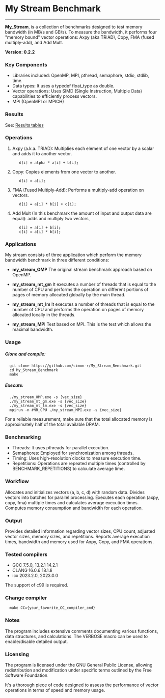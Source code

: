 # My Stream Benchmark

-------------------------

**My_Stream**, is a collection of benchmarks designed to test memory bandwidth (in MB/s and GB/s). To measure the bandwidth, it performs four "memory bound" vector operations: Axpy (aka TRIAD), Copy, FMA (fused multiply-add), and Add Mult.

**Version: 0.2.2**

### Key Components

* Libraries included: OpenMP, MPI, pthread, semaphore, stdio, stdlib, time.
* Data types: It uses a typedef float_type as double.
* Vector operations: Uses SIMD (Single Instruction, Multiple Data) capabilities to efficiently process vectors.
* MPI (OpenMPI or MPICH)

### Results

See: [Results tables](RESULTS.md)

### Operations

  1. Axpy (a.k.a. TRIAD):
        Multiplies each element of one vector by a scalar and adds it to another vector.

            d[i] = alpha * a[i] + b[i];

  2. Copy:
      Copies elements from one vector to another.

            d[i] = a[i];

  3. FMA (Fused Multiply-Add):
        Performs a multiply-add operation on vectors.

            d[i] = a[i] * b[i] + c[i];
        
  4. Add Mult (In this benchmark the amount of input and output data are equal):
        adds and multiply two vectors,

            d[i] = a[i] + b[i];
            c[i] = a[i] * b[i];

### Applications

My stream consists of three application which perform the memory bandwidth benchmark in three different conditions:

* **my_stream_OMP** The original stream benchmark approach based on OpenMP.

* **my_stream_mt_gm** It executes a number of threads that is equal to the number of CPU and performs the operation on different portions of pages of memory allocated globally by the main thread.

* **my_stream_mt_lm**  It executes a number of threads that is equal to the number of CPU and performs the operation on pages of memory allocated locally in the threads.

* **my_stream_MPI** Test based on MPI. This is the test which allows the maximal bandwidth.

### Usage

##### Clone and compile:

      git clone https://github.com/simon-r/My_Stream_Benchmark.git
      cd My_Stream_Benchmark
      make

##### Execute:

      ./my_stream_OMP.exe -s {vec_size}
      ./my_stream_mt_gm.exe -s {vec_size}
      ./my_stream_mt_lm.exe -s {vec_size}
      mpirun -n #NR_CPU ./my_stream_MPI.exe -s {vec_size}

For a reliable measurement, make sure that the total allocated memory is approximately half of the total available DRAM.


### Benchmarking

* Threads: It uses pthreads for parallel execution.
* Semaphores: Employed for synchronization among threads.
* Timing: Uses high-resolution clocks to measure execution time.
* Repetitions: Operations are repeated multiple times (controlled by BENCHMARK_REPETITIONS) to calculate average time.

### Workflow

Allocates and initializes vectors (a, b, c, d) with random data.
Divides vectors into batches for parallel processing.
Executes each operation (axpy, copy, fma) multiple times and calculates average execution times.
Computes memory consumption and bandwidth for each operation.

### Output

Provides detailed information regarding vector sizes, CPU count, adjusted vector sizes, memory sizes, and repetitions.
Reports average execution times, bandwidth and memory used for
Axpy, Copy, and FMA operations.

### Tested compilers
* GCC 7.5.0, 13.2.1 14.2.1
* CLANG 16.0.6 18.1.8
* icx 2023.2.0, 2023.0.0

The support of c99 is required.

### Change compiler
      make CC={your_favorite_CC_compiler_cmd}

### Notes

The program includes extensive comments documenting various functions, data structures, and calculations.
The VERBOSE macro can be used to enable/disable detailed output.



### Licensing

The program is licensed under the GNU General Public License, allowing redistribution and modification under specific terms outlined by the Free Software Foundation.

It's a thorough piece of code designed to assess the performance of vector operations in terms of speed and memory usage.
